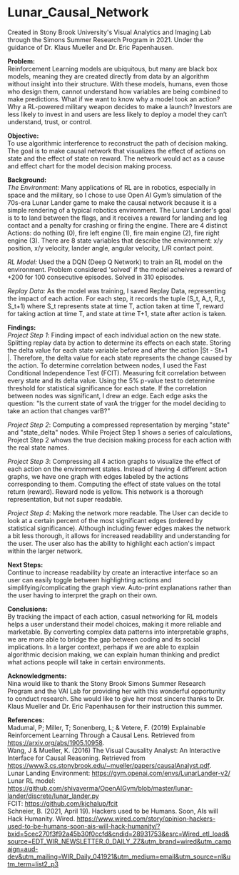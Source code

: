 # Lunar_Causal_Network
Created in Stony Brook University's Visual Analytics and Imaging Lab through the Simons Summer Research Program in 2021. Under the guidance of Dr. Klaus Mueller and Dr. Eric Papenhausen.   

**Problem:**   
Reinforcement Learning models are ubiquitous, but many are black box models, meaning they are created directly from data by an algorithm without insight into their structure. With these models, humans, even those who design them, cannot understand how variables are being combined to make predictions. What if we want to know why a model took an action? Why a RL-powered military weapon decides to make a launch? Investors are less likely to invest in and users are less likely to deploy a model they can’t understand, trust, or control.  

**Objective:**   
To use algorithmic interference to reconstruct the path of decision making. The goal is to make causal network that visualizes the effect of actions on state and the effect of state on reward. The network would act as a cause and effect chart for the model decision making process.  
  
**Background:**  
_The Environment:_ Many applications of RL are in robotics, especially in space and the military, so I chose to use Open AI Gym’s simulation of the 70s-era Lunar Lander game to make the causal network because it is a simple rendering of a typical robotics environment. The Lunar Lander's goal is to to land between the flags, and it receives a reward for landing and leg contact and a penalty for crashing or firing the engine. There are 4 distinct Actions: do nothing (0), fire left engine (1), fire main engine (2), fire right engine (3). There are 8 state variables that describe the environment: x/y position, x/y velocity, lander angle, angular velocity, L/R contact point.  

_RL Model:_ Used the a DQN (Deep Q Network) to train an RL model on the environment. Problem considered 'solved' if the model acheives a reward of +200 for 100 consecutive episodes. Solved in 310 episodes.  

_Replay Data:_ As the model was training, I saved Replay Data, representing the impact of each action. For each step, it records the tuple (S_t, A_t, R_t, S_t+1) where S_t represents state at time T, action taken at time T, reward for taking action at time T, and state at time T+1, state after action is taken.   
  
**Findings:**  
_Project Step 1_: Finding impact of each individual action on the new state. Splitting replay data by action to determine its effects on each state. Storing the delta value for each state variable before and after the action |St - St+1 |. Therefore, the delta value for each state represents the change caused by the action. To determine correlation between nodes, I used the Fast Conditional Independence Test (FCIT). Measuring fcit correlation between every state and its delta value. Using the 5% p-value test to determine threshold for statistical significance for each state. If the correlation between nodes was significant, I drew an edge. Each edge asks the question: "Is the current state of varA the trigger for the model deciding to take an action that changes varB?"  

_Project Step 2_: Computing a compressed representation by merging "state" and "state_delta" nodes. While Project Step 1 shows a series of calculations, Project Step 2 whows the true decision making process for each action with the real state names.  

_Project Step 3_: Compressing all 4 action graphs to visualize the effect of each action on the environment states. Instead of having 4 different action graphs, we have one graph with edges labeled by the actions corresponding to them. Computing the effect of state values on the total return (reward). Reward node is yellow. This network is a thorough representation, but not super readable.  

_Project Step 4_: Making the network more readable. The User can decide to look at a certain percent of the most significant edges (ordered by statistical significance). Although including fewer edges makes the network a bit less thorough, it allows for increased readability and understanding for the user. The user also has the ability to highlight each action's impact within the larger network.  
  
**Next Steps:**     
Continue to increase readability by create an interactive interface so an user can easily toggle between highlighting actions and simplifying/complicating the graph view. Auto-print explanations rather than the user having to interpret the graph on their own.  

**Conclusions:**   
By tracking the impact of each action, casual networking for RL models helps a user understand their model choices, making it more reliable and marketable. By converting complex data patterns into interpretable graphs, we are more able to bridge the gap between coding and its social implications. In a larger context, perhaps if we are able to explain algorithmic decision making, we can explain human thinking and predict what actions people will take in certain environments.  

**Acknowledgments:**    
Nina would like to thank the Stony Brook Simons Summer Research Program and the VAI Lab for providing her with this wonderful opportunity to conduct research. She would like to give her most sincere thanks to Dr. Klaus Mueller and Dr. Eric Papenhausen for their instruction this summer.  

**References:**  
Madumal, P; Miller, T; Sonenberg, L; & Vetere, F. (2019) Explainable Reinforcement Learning Through a Causal Lens. Retrieved from https://arxiv.org/abs/1905.10958.   
Wang, J & Mueller, K. (2016) The Visual Causality Analyst: An Interactive Interface for Causal Reasoning. Retrieved from https://www3.cs.stonybrook.edu/~mueller/papers/causalAnalyst.pdf.   
Lunar Landing Environment: https://gym.openai.com/envs/LunarLander-v2/  
Lunar RL model: https://github.com/shivaverma/OpenAIGym/blob/master/lunar-lander/discrete/lunar_lander.py  
FCIT: https://github.com/kjchalup/fcit  
Schneier, B. (2021, April 19). Hackers used to be Humans. Soon, AIs will Hack Humanity. Wired. https://www.wired.com/story/opinion-hackers-used-to-be-humans-soon-ais-will-hack-humanity/?bxid=5cec270f3f92a45b30f0ccfd&cndid=28931753&esrc=Wired_etl_load&source=EDT_WIR_NEWSLETTER_0_DAILY_ZZ&utm_brand=wired&utm_campaign=aud-dev&utm_mailing=WIR_Daily_041921&utm_medium=email&utm_source=nl&utm_term=list2_p3   
